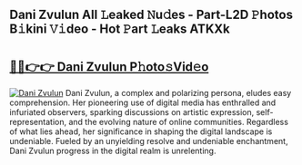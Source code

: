 ## Dani Zvulun All 𝙻eaked 𝙽u𝚍es - Part-L2D 𝙿hotos B𝚒kini 𝚅𝚒deo - Hot 𝙿art 𝙻eaks ATKXk

# <h2><a href="http://ld2b5q.urlbe.top/?page=Dani+Zvulun">🔗🔗👉👉 Dani Zvulun P𝚑oto𝚜Vid𝚎o</a></h2>

[![Dani Zvulun](https://i.imgur.com/eBuTRDB.gif)](http://ld2b5q.urlbe.top/?page=Dani+Zvulun)
Dani Zvulun, a complex and polarizing persona, eludes easy comprehension. Her pioneering use of digital media has enthralled and infuriated observers, sparking discussions on artistic expression, self-representation, and the evolving nature of online communities. Regardless of what lies ahead, her significance in shaping the digital landscape is undeniable. Fueled by an unyielding resolve and undeniable enchantment, Dani Zvulun progress in the digital realm is unrelenting.
